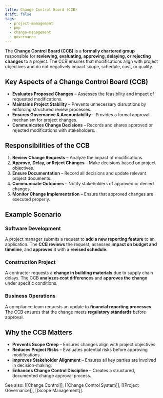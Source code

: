 ```yaml
---
title: Change Control Board (CCB)
draft: false
tags:
  - project-management
  - pmp
  - change-management
  - governance
---
```


The **Change Control Board (CCB)** is a **formally chartered group** responsible for **reviewing, evaluating, approving, delaying, or rejecting changes** to a project. The CCB ensures that modifications align with project objectives and do not negatively impact scope, schedule, cost, or quality.

## Key Aspects of a Change Control Board (CCB)
- **Evaluates Proposed Changes** – Assesses the feasibility and impact of requested modifications.
- **Maintains Project Stability** – Prevents unnecessary disruptions by enforcing structured review processes.
- **Ensures Governance & Accountability** – Provides a formal approval mechanism for project changes.
- **Communicates Change Decisions** – Records and shares approved or rejected modifications with stakeholders.

## Responsibilities of the CCB
1. **Review Change Requests** – Analyze the impact of modifications.
2. **Approve, Delay, or Reject Changes** – Make decisions based on project objectives.
3. **Ensure Documentation** – Record all decisions and update relevant project documents.
4. **Communicate Outcomes** – Notify stakeholders of approved or denied changes.
5. **Monitor Change Implementation** – Ensure that approved changes are executed properly.

## Example Scenario

### **Software Development**
A project manager submits a request to **add a new reporting feature** to an application. The **CCB reviews** the request, assesses **impact on budget and timeline**, and **approves** it with a **revised schedule**.

### **Construction Project**
A contractor requests a **change in building materials** due to supply chain delays. The CCB **analyzes cost differences** and **approves the change** under specific conditions.

### **Business Operations**
A compliance team requests an update to **financial reporting processes**. The CCB ensures that the change meets **regulatory standards** before approval.

## Why the CCB Matters
- **Prevents Scope Creep** – Ensures changes align with project objectives.
- **Reduces Project Risks** – Evaluates potential risks before approving modifications.
- **Improves Stakeholder Alignment** – Ensures all key parties are involved in decision-making.
- **Enhances Change Control Discipline** – Creates a structured, documented change approval process.

See also: [[Change Control]], [[Change Control System]], [[Project Governance]], [[Scope Management]].
